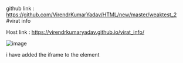 github link : https://github.com/VirendrKumarYadav/HTML/new/master/weaktest_2
#virat info

Host link : https://virendrkumaryadav.github.io/virat_info/


![image](https://github.com/VirendrKumarYadav/HTML/assets/87600216/ea53c8a5-b253-485b-8704-d2ede27a34a4)

i have added the iframe to the element

